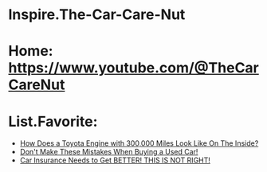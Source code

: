 # Inspire.The-Car-Care-Nut
# Home: https://www.youtube.com/@TheCarCareNut

# List.Favorite:
- [How Does a Toyota Engine with 300,000 Miles Look Like On The Inside?](https://youtu.be/ug--U5FkTTo)
- [Don't Make These Mistakes When Buying a Used Car!](https://youtu.be/d0y71jkDejc)
- [Car Insurance Needs to Get BETTER! THIS IS NOT RIGHT!](https://youtu.be/KCuu8JcEb3Q)

